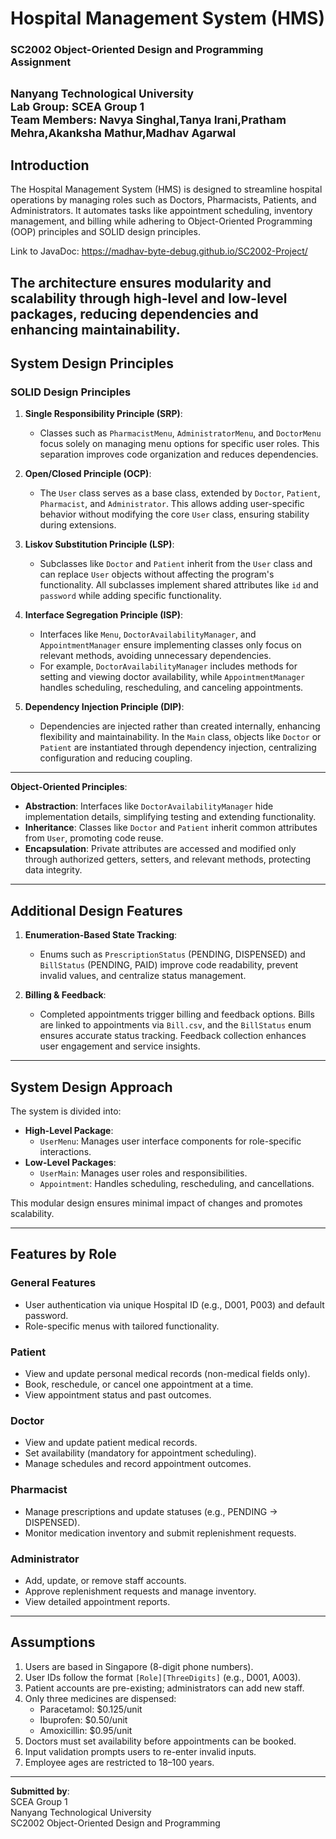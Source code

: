 # Hospital Management System (HMS)  
### SC2002 Object-Oriented Design and Programming Assignment  
<sub>Nanyang Technological University</sub>  
<sub>Lab Group: SCEA Group 1</sub>  
<sub>Team Members: Navya Singhal,Tanya Irani,Pratham Mehra,Akanksha Mathur,Madhav Agarwal</sub>  
---

## **Introduction**  
The Hospital Management System (HMS) is designed to streamline hospital operations by managing roles such as Doctors, Pharmacists, Patients, and Administrators. It automates tasks like appointment scheduling, inventory management, and billing while adhering to Object-Oriented Programming (OOP) principles and SOLID design principles.

Link to JavaDoc: https://madhav-byte-debug.github.io/SC2002-Project/ 

The architecture ensures modularity and scalability through high-level and low-level packages, reducing dependencies and enhancing maintainability.  
---

## **System Design Principles**  

### **SOLID Design Principles**  

1. **Single Responsibility Principle (SRP)**:  
   - Classes such as `PharmacistMenu`, `AdministratorMenu`, and `DoctorMenu` focus solely on managing menu options for specific user roles. This separation improves code organization and reduces dependencies.  

2. **Open/Closed Principle (OCP)**:  
   - The `User` class serves as a base class, extended by `Doctor`, `Patient`, `Pharmacist`, and `Administrator`. This allows adding user-specific behavior without modifying the core `User` class, ensuring stability during extensions.  

3. **Liskov Substitution Principle (LSP)**:  
   - Subclasses like `Doctor` and `Patient` inherit from the `User` class and can replace `User` objects without affecting the program's functionality. All subclasses implement shared attributes like `id` and `password` while adding specific functionality.  

4. **Interface Segregation Principle (ISP)**:  
   - Interfaces like `Menu`, `DoctorAvailabilityManager`, and `AppointmentManager` ensure implementing classes only focus on relevant methods, avoiding unnecessary dependencies.  
   - For example, `DoctorAvailabilityManager` includes methods for setting and viewing doctor availability, while `AppointmentManager` handles scheduling, rescheduling, and canceling appointments.  

5. **Dependency Injection Principle (DIP)**:  
   - Dependencies are injected rather than created internally, enhancing flexibility and maintainability. In the `Main` class, objects like `Doctor` or `Patient` are instantiated through dependency injection, centralizing configuration and reducing coupling.  
---
**Object-Oriented Principles**:  
   - **Abstraction**: Interfaces like `DoctorAvailabilityManager` hide implementation details, simplifying testing and extending functionality.  
   - **Inheritance**: Classes like `Doctor` and `Patient` inherit common attributes from `User`, promoting code reuse.  
   - **Encapsulation**: Private attributes are accessed and modified only through authorized getters, setters, and relevant methods, protecting data integrity. 
---

## **Additional Design Features**  

1. **Enumeration-Based State Tracking**:  
   - Enums such as `PrescriptionStatus` (PENDING, DISPENSED) and `BillStatus` (PENDING, PAID) improve code readability, prevent invalid values, and centralize status management.  

2. **Billing & Feedback**:  
   - Completed appointments trigger billing and feedback options. Bills are linked to appointments via `Bill.csv`, and the `BillStatus` enum ensures accurate status tracking. Feedback collection enhances user engagement and service insights.   
---

## **System Design Approach**  
The system is divided into:  
- **High-Level Package**:  
  - `UserMenu`: Manages user interface components for role-specific interactions.  
- **Low-Level Packages**:  
  - `UserMain`: Manages user roles and responsibilities.  
  - `Appointment`: Handles scheduling, rescheduling, and cancellations.  

This modular design ensures minimal impact of changes and promotes scalability.  

---

## **Features by Role**  

### **General Features**  
- User authentication via unique Hospital ID (e.g., D001, P003) and default password.  
- Role-specific menus with tailored functionality.  

### **Patient**  
- View and update personal medical records (non-medical fields only).  
- Book, reschedule, or cancel one appointment at a time.  
- View appointment status and past outcomes.  

### **Doctor**  
- View and update patient medical records.  
- Set availability (mandatory for appointment scheduling).  
- Manage schedules and record appointment outcomes.  

### **Pharmacist**  
- Manage prescriptions and update statuses (e.g., PENDING → DISPENSED).  
- Monitor medication inventory and submit replenishment requests.  

### **Administrator**  
- Add, update, or remove staff accounts.  
- Approve replenishment requests and manage inventory.  
- View detailed appointment reports.  

---

## **Assumptions**  

1. Users are based in Singapore (8-digit phone numbers).  
2. User IDs follow the format `[Role][ThreeDigits]` (e.g., D001, A003).  
3. Patient accounts are pre-existing; administrators can add new staff.  
4. Only three medicines are dispensed:  
   - Paracetamol: $0.125/unit  
   - Ibuprofen: $0.50/unit  
   - Amoxicillin: $0.95/unit  
5. Doctors must set availability before appointments can be booked.  
6. Input validation prompts users to re-enter invalid inputs.  
7. Employee ages are restricted to 18–100 years.  

---

**Submitted by**:  
SCEA Group 1  
Nanyang Technological University  
SC2002 Object-Oriented Design and Programming  
